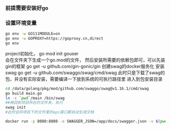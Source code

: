 ### 前提需要安装好go
### 设置环境变量 
```bash
go env -w GO111MODULE=on
go env -w GOPROXY=https://goproxy.cn,direct
go env 
```
project初始化，
go mod init gouser   
会在文件夹下生成一个go.mod的文件，
然后安装所需要的依赖包即可，可以先装gin的框架
go get -u github.com/gin-gonic/gin
创建swag的docker服务化
安装swag
go get -u github.com/swaggo/swag/cmd/swag
此时只是下载了swag的包，并没有实际安装，需要编译一下放到系统的可执行路径里
进入到包安装目录
```bash
cd /data/golang/pkg/mod/github.com/swaggo/swag@v1.16.1/cmd/swag
go build main.go
ln -s `pwd`/main /bin/swag
##再回到项目所在的文件夹，执行
swag init
#此时会将项目下的文件里的api接口都自动生成文档

docker run -p 8080:8080 -e SWAGGER_JSON=/app/docs/swagger.json -v $(pwd)/docs:/app/docs swaggerapi/swagger-ui:v3.52.0
